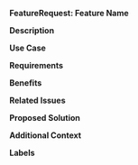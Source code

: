 **FeatureRequest: Feature Name**

**Description**

**Use Case**

**Requirements**

**Benefits**

**Related Issues**

**Proposed Solution**

**Additional Context**

**Labels**
